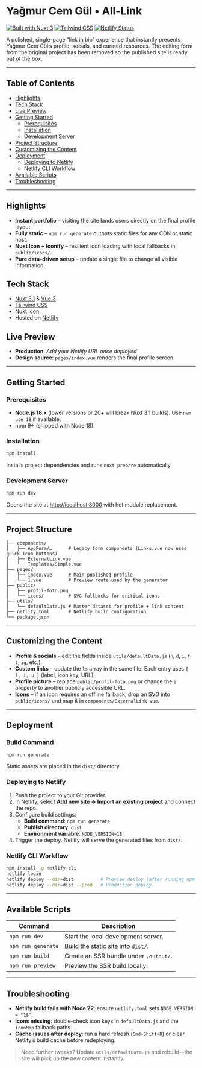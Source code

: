 # Yağmur Cem Gül • All-Link

[![Built with Nuxt 3](https://img.shields.io/badge/Nuxt-3.1.1-00DC82?logo=nuxt.js&logoColor=white)](#tech-stack)
[![Tailwind CSS](https://img.shields.io/badge/Tailwind-3.x-38BDF8?logo=tailwind-css&logoColor=white)](#tech-stack)
[![Netlify Status](https://img.shields.io/badge/Deploy-Netlify-00C7B7?logo=netlify&logoColor=white)](#deploying-to-netlify)

A polished, single-page “link in bio” experience that instantly presents Yağmur Cem Gül’s profile, socials, and curated resources. The editing form from the original project has been removed so the published site is ready out of the box.

---

## Table of Contents
- [Highlights](#highlights)
- [Tech Stack](#tech-stack)
- [Live Preview](#live-preview)
- [Getting Started](#getting-started)
  - [Prerequisites](#prerequisites)
  - [Installation](#installation)
  - [Development Server](#development-server)
- [Project Structure](#project-structure)
- [Customizing the Content](#customizing-the-content)
- [Deployment](#deployment)
  - [Deploying to Netlify](#deploying-to-netlify)
  - [Netlify CLI Workflow](#netlify-cli-workflow)
- [Available Scripts](#available-scripts)
- [Troubleshooting](#troubleshooting)

---

## Highlights
- **Instant portfolio** – visiting the site lands users directly on the final profile layout.
- **Fully static** – `npm run generate` outputs static files for any CDN or static host.
- **Nuxt Icon + Iconify** – resilient icon loading with local fallbacks in `public/icons/`.
- **Pure data-driven setup** – update a single file to change all visible information.

## Tech Stack
- [Nuxt 3.1](https://nuxt.com/) & [Vue 3](https://vuejs.org/)
- [Tailwind CSS](https://tailwindcss.com/)
- [Nuxt Icon](https://github.com/nuxt-modules/icon)
- Hosted on [Netlify](https://www.netlify.com/)

## Live Preview
- **Production**: _Add your Netlify URL once deployed_
- **Design source**: `pages/index.vue` renders the final profile screen.

---

## Getting Started

### Prerequisites
- **Node.js 18.x** (lower versions or 20+ will break Nuxt 3.1 builds). Use `nvm use 18` if available.
- npm 9+ (shipped with Node 18).

### Installation
```bash
npm install
```
Installs project dependencies and runs `nuxt prepare` automatically.

### Development Server
```bash
npm run dev
```
Opens the site at [http://localhost:3000](http://localhost:3000) with hot module replacement.

---

## Project Structure
```
├── components/
│   ├── AppForm/…      # Legacy form components (Links.vue now uses quick icon buttons)
│   ├── ExternalLink.vue
│   └── Templates/Simple.vue
├── pages/
│   ├── index.vue      # Main published profile
│   └── 1.vue          # Preview route used by the generator
├── public/
│   ├── profil-foto.png
│   └── icons/         # SVG fallbacks for critical icons
├── utils/
│   └── defaultData.js # Master dataset for profile + link content
├── netlify.toml       # Netlify build configuration
└── package.json
```

---

## Customizing the Content
- **Profile & socials** – edit the fields inside `utils/defaultData.js` (`n`, `d`, `i`, `f`, `t`, `ig`, etc.).
- **Custom links** – update the `ls` array in the same file. Each entry uses `{ l, i, u }` (label, icon key, URL).
- **Profile picture** – replace `public/profil-foto.png` or change the `i` property to another publicly accessible URL.
- **Icons** – if an icon requires an offline fallback, drop an SVG into `public/icons/` and map it in `components/ExternalLink.vue`.

---

## Deployment
### Build Command
```bash
npm run generate
```
Static assets are placed in the `dist/` directory.

### Deploying to Netlify
1. Push the project to your Git provider.
2. In Netlify, select **Add new site → Import an existing project** and connect the repo.
3. Configure build settings:
   - **Build command**: `npm run generate`
   - **Publish directory**: `dist`
   - **Environment variable**: `NODE_VERSION=18`
4. Trigger the deploy. Netlify will serve the generated files from `dist/`.

### Netlify CLI Workflow
```bash
npm install -g netlify-cli
netlify login
netlify deploy --dir=dist          # Preview deploy (after running npm run generate)
netlify deploy --dir=dist --prod   # Production deploy
```

---

## Available Scripts
| Command | Description |
| --- | --- |
| `npm run dev` | Start the local development server. |
| `npm run generate` | Build the static site into `dist/`. |
| `npm run build` | Create an SSR bundle under `.output/`. |
| `npm run preview` | Preview the SSR build locally. |

---

## Troubleshooting
- **Netlify build fails with Node 22**: ensure `netlify.toml` sets `NODE_VERSION = "18"`.
- **Icons missing**: double-check icon keys in `defaultData.js` and the `iconMap` fallback paths.
- **Cache issues after deploy**: run a hard refresh (`Cmd+Shift+R`) or clear Netlify’s build cache before redeploying.

> Need further tweaks? Update `utils/defaultData.js` and rebuild—the site will pick up the new content instantly.
